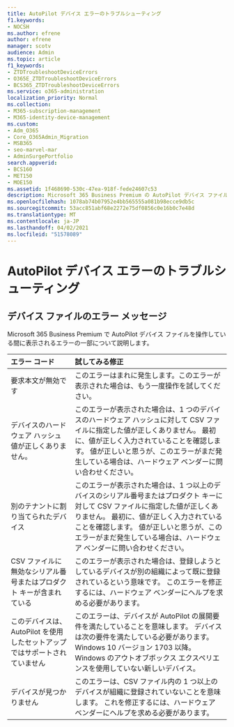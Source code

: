 ```yaml
---
title: AutoPilot デバイス エラーのトラブルシューティング
f1.keywords:
- NOCSH
ms.author: efrene
author: efrene
manager: scotv
audience: Admin
ms.topic: article
f1_keywords:
- ZTDTroubleshootDeviceErrors
- O365E_ZTDTroubleshootDeviceErrors
- BCS365_ZTDTroubleshootDeviceErrors
ms.service: o365-administration
localization_priority: Normal
ms.collection:
- M365-subscription-management
- M365-identity-device-management
ms.custom:
- Adm_O365
- Core_O365Admin_Migration
- MSB365
- seo-marvel-mar
- AdminSurgePortfolio
search.appverid:
- BCS160
- MET150
- MOE150
ms.assetid: 1f468690-530c-47ea-918f-fede24607c53
description: Microsoft 365 Business Premium の AutoPilot デバイス ファイルの操作中に表示される可能性のあるエラーのトラブルシューティング方法について説明します。
ms.openlocfilehash: 1078ab74b07952e4bb565555a081b98ecce9db5c
ms.sourcegitcommit: 53acc851abf68e2272e75df0856c0e16b0c7e48d
ms.translationtype: MT
ms.contentlocale: ja-JP
ms.lasthandoff: 04/02/2021
ms.locfileid: "51578089"
---
```

# <a name="troubleshoot-autopilot-device-errors"></a>AutoPilot デバイス エラーのトラブルシューティング

## <a name="device-file-error-messages"></a>デバイス ファイルのエラー メッセージ

Microsoft 365 Business Premium で AutoPilot デバイス ファイルを操作している間に表示されるエラーの一部について説明します。 
  
|**エラー コード**|**試してみる修正**|
|:-----|:-----|
|要求本文が無効です  <br/> |このエラーはまれに発生します。このエラーが表示された場合は、もう一度操作を試してください。  <br/> |
|デバイスのハードウェア ハッシュ値が正しくありません。  <br/> |このエラーが表示された場合は、1 つのデバイスのハードウェア ハッシュに対して CSV ファイルに指定した値が正しくありません。 最初に、値が正しく入力されていることを確認します。 値が正しいと思うが、このエラーがまだ発生している場合は、ハードウェア ベンダーに問い合わせください。  <br/> |
|別のテナントに割り当てられたデバイス  <br/> |このエラーが表示された場合は、1 つ以上のデバイスのシリアル番号またはプロダクト キーに対して CSV ファイルに指定した値が正しくありません。 最初に、値が正しく入力されていることを確認します。 値が正しいと思うが、このエラーがまだ発生している場合は、ハードウェア ベンダーに問い合わせください。  <br/> |
|CSV ファイルに無効なシリアル番号またはプロダクト キーが含まれている  <br/> |このエラーが表示された場合は、登録しようとしているデバイスが別の組織によって既に登録されているという意味です。 このエラーを修正するには、ハードウェア ベンダーにヘルプを求める必要があります。  <br/> |
|このデバイスは、AutoPilot を使用したセットアップではサポートされていません  <br/> | このエラーは、デバイスが AutoPilot の展開要件を満たしていることを意味します。 デバイスは次の要件を満たしている必要があります。  <br/>  Windows 10 バージョン 1703 以降。  <br/>  Windows のアウトオブボックス エクスペリエンスを使用していない新しいデバイス。  <br/> |
|デバイスが見つかりません  <br/> |このエラーは、CSV ファイル内の 1 つ以上のデバイスが組織に登録されていないことを意味します。 これを修正するには、ハードウェア ベンダーにヘルプを求める必要があります。  <br/> |
